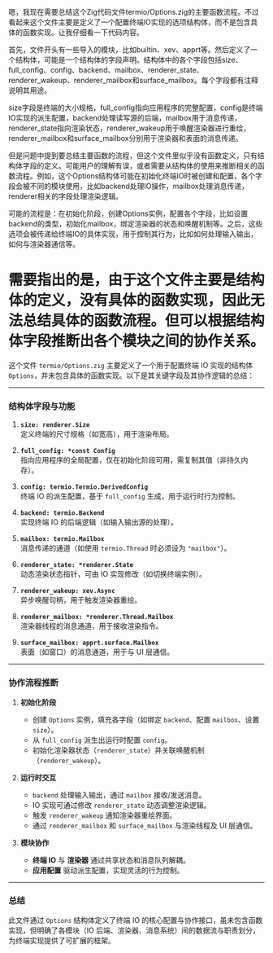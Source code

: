 嗯，我现在需要总结这个Zig代码文件termio/Options.zig的主要函数流程。不过看起来这个文件主要是定义了一个配置终端IO实现的选项结构体，而不是包含具体的函数实现。让我仔细看一下代码内容。

首先，文件开头有一些导入的模块，比如builtin、xev、apprt等。然后定义了一个结构体，可能是一个结构体的字段声明。结构体中的各个字段包括size、full_config、config、backend、mailbox、renderer_state、renderer_wakeup、renderer_mailbox和surface_mailbox。每个字段都有注释说明其用途。

size字段是终端的大小规格，full_config指向应用程序的完整配置，config是终端IO实现的派生配置，backend处理读写源的后端，mailbox用于消息传递，renderer_state指向渲染状态，renderer_wakeup用于唤醒渲染器进行重绘，renderer_mailbox和surface_mailbox分别用于渲染器和表面的消息传递。

但是问题中提到要总结主要函数的流程，但这个文件里似乎没有函数定义，只有结构体字段的定义。可能用户的理解有误，或者需要从结构体的使用来推断相关的函数流程。例如，这个Options结构体可能在初始化终端IO时被创建和配置，各个字段会被不同的模块使用，比如backend处理IO操作，mailbox处理消息传递，renderer相关的字段处理渲染逻辑。

可能的流程是：在初始化阶段，创建Options实例，配置各个字段，比如设置backend的类型，初始化mailbox，绑定渲染器的状态和唤醒机制等。之后，这些选项会被传递给终端IO的具体实现，用于控制其行为，比如如何处理输入输出，如何与渲染器通信等。

需要指出的是，由于这个文件主要是结构体的定义，没有具体的函数实现，因此无法总结具体的函数流程。但可以根据结构体字段推断出各个模块之间的协作关系。
================================================
这个文件 `termio/Options.zig` 主要定义了一个用于配置终端 IO 实现的结构体 `Options`，并未包含具体的函数实现。以下是其关键字段及其协作逻辑的总结：

---

### **结构体字段与功能**
1. **`size: renderer.Size`**  
   定义终端的尺寸规格（如宽高），用于渲染布局。

2. **`full_config: *const Config`**  
   指向应用程序的全局配置，仅在初始化阶段可用，需复制其值（非持久内存）。

3. **`config: termio.Termio.DerivedConfig`**  
   终端 IO 的派生配置，基于 `full_config` 生成，用于运行时行为控制。

4. **`backend: termio.Backend`**  
   实现终端 IO 的后端逻辑（如输入输出源的处理）。

5. **`mailbox: termio.Mailbox`**  
   消息传递的通道（如使用 `termio.Thread` 时必须设为 `"mailbox"`）。

6. **`renderer_state: *renderer.State`**  
   动态渲染状态指针，可由 IO 实现修改（如切换终端实例）。

7. **`renderer_wakeup: xev.Async`**  
   异步唤醒句柄，用于触发渲染器重绘。

8. **`renderer_mailbox: *renderer.Thread.Mailbox`**  
   渲染器线程的消息通道，用于接收渲染指令。

9. **`surface_mailbox: apprt.surface.Mailbox`**  
   表面（如窗口）的消息通道，用于与 UI 层通信。

---

### **协作流程推断**
1. **初始化阶段**  
   - 创建 `Options` 实例，填充各字段（如绑定 `backend`、配置 `mailbox`、设置 `size`）。
   - 从 `full_config` 派生出运行时配置 `config`。
   - 初始化渲染器状态（`renderer_state`）并关联唤醒机制（`renderer_wakeup`）。

2. **运行时交互**  
   - `backend` 处理输入输出，通过 `mailbox` 接收/发送消息。
   - IO 实现可通过修改 `renderer_state` 动态调整渲染逻辑。
   - 触发 `renderer_wakeup` 通知渲染器重绘界面。
   - 通过 `renderer_mailbox` 和 `surface_mailbox` 与渲染线程及 UI 层通信。

3. **模块协作**  
   - **终端 IO** 与 **渲染器** 通过共享状态和消息队列解耦。
   - **应用配置** 驱动派生配置，实现灵活的行为控制。

---

### **总结**
此文件通过 `Options` 结构体定义了终端 IO 的核心配置与协作接口，虽未包含函数实现，但明确了各模块（IO 后端、渲染器、消息系统）间的数据流与职责划分，为终端实现提供了可扩展的框架。